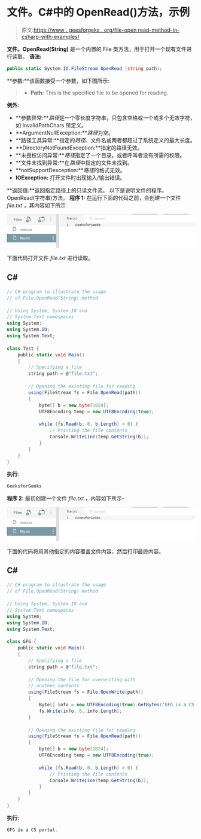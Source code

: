 # 文件。C#中的 OpenRead()方法，示例

> 原文:[https://www . geesforgeks . org/file-open read-method-in-csharp-with-examples/](https://www.geeksforgeeks.org/file-openread-method-in-csharp-with-examples/)

**文件。OpenRead(String)** 是一个内置的 File 类方法，用于打开一个现有文件进行读取。
**语法:**

```cs
public static System.IO.FileStream OpenRead (string path);
```

**参数:**该函数接受一个参数，如下图所示:

> *   **Path:** This is the specified file to be opened for reading.

**例外:**

*   **参数异常:***路径*是一个零长度字符串，只包含空格或一个或多个无效字符，如 InvalidPathChars 所定义。
*   **ArgumentNullException:***路径*为空。
*   **路径工具异常:**指定的*路径*、文件名或两者都超过了系统定义的最大长度。
*   **DirectoryNotFoundException:**指定的路径无效。
*   **未授权访问异常:***路径*指定了一个目录。或者呼叫者没有所需的权限。
*   **文件未找到异常:**在*路径*中指定的文件未找到。
*   **notSupportDexception:***路径*的格式无效。
*   **IOException:** 打开文件时出现输入/输出错误。

**返回值:**返回指定路径上的只读文件流。
以下是说明文件的程序。OpenRead(字符串)方法。
**程序 1:** 在运行下面的代码之前，会创建一个文件 *file.txt* ，其内容如下所示

![file.txt](img/355ab557f458f371c9801a73f6a6e8b5.png)

下面代码打开文件 *file.txt* 进行读取。

## C#

```cs
// C# program to illustrate the usage
// of File.OpenRead(String) method

// Using System, System.IO and
// System.Text namespaces
using System;
using System.IO;
using System.Text;

class Test {
    public static void Main()
    {
        // Specifying a file
        string path = @"file.txt";

        // Opening the existing file for reading
        using(FileStream fs = File.OpenRead(path))
        {
            byte[] b = new byte[1024];
            UTF8Encoding temp = new UTF8Encoding(true);

            while (fs.Read(b, 0, b.Length) > 0) {
                // Printing the file contents
                Console.WriteLine(temp.GetString(b));
            }
        }
    }
}
```

**执行:**

```cs
GeeksforGeeks
```

**程序 2:** 最初创建一个文件 *file.txt* ，内容如下所示-

![file.txt](img/355ab557f458f371c9801a73f6a6e8b5.png)

下面的代码将用其他指定的内容覆盖文件内容，然后打印最终内容。

## C#

```cs
// C# program to illustrate the usage
// of File.OpenRead(String) method

// Using System, System.IO and
// System.Text namespaces
using System;
using System.IO;
using System.Text;

class GFG {
    public static void Main()
    {
        // Specifying a file
        string path = @"file.txt";

        // Opening the file for overwriting with
        // another contents
        using(FileStream fs = File.OpenWrite(path))
        {
            Byte[] info = new UTF8Encoding(true).GetBytes("GFG is a CS portal.");
            fs.Write(info, 0, info.Length);
        }

        // Opening the existing file for reading
        using(FileStream fs = File.OpenRead(path))
        {
            byte[] b = new byte[1024];
            UTF8Encoding temp = new UTF8Encoding(true);

            while (fs.Read(b, 0, b.Length) > 0) {
                // Printing the file contents
                Console.WriteLine(temp.GetString(b));
            }
        }
    }
}
```

**执行:**

```cs
GFG is a CS portal.
```